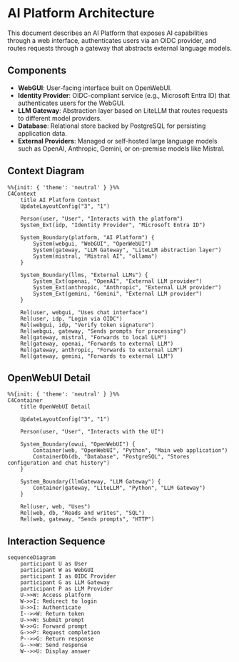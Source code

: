 # AI Platform Architecture

This document describes an AI Platform that exposes AI capabilities through a web interface, authenticates users via an OIDC provider, and routes requests through a gateway that abstracts external language models.

## Components

- **WebGUI**: User-facing interface built on OpenWebUI.
- **Identity Provider**: OIDC-compliant service (e.g., Microsoft Entra ID) that authenticates users for the WebGUI.
- **LLM Gateway**: Abstraction layer based on LiteLLM that routes requests to different model providers.
- **Database**: Relational store backed by PostgreSQL for persisting application data.
- **External Providers**: Managed or self-hosted large language models such as OpenAI, Anthropic, Gemini, or on-premise models like Mistral.

## Context Diagram

```mermaid
%%{init: { 'theme': 'neutral' } }%%
C4Context
    title AI Platform Context
    UpdateLayoutConfig("3", "1")

    Person(user, "User", "Interacts with the platform")
    System_Ext(idp, "Identity Provider", "Microsoft Entra ID")

    System_Boundary(platform, "AI Platform") {
        System(webgui, "WebGUI", "OpenWebUI")
        System(gateway, "LLM Gateway", "LiteLLM abstraction layer")
        System(mistral, "Mistral AI", "ollama")
    }

    System_Boundary(llms, "External LLMs") {
        System_Ext(openai, "OpenAI", "External LLM provider")
        System_Ext(anthropic, "Anthropic", "External LLM provider")
        System_Ext(gemini, "Gemini", "External LLM provider")
    }

    Rel(user, webgui, "Uses chat interface")
    Rel(user, idp, "Login via OIDC")
    Rel(webgui, idp, "Verify token signature")
    Rel(webgui, gateway, "Sends prompts for processing")
    Rel(gateway, mistral, "Forwards to local LLM")
    Rel(gateway, openai, "Forwards to external LLM")
    Rel(gateway, anthropic, "Forwards to external LLM")
    Rel(gateway, gemini, "Forwards to external LLM")
```

## OpenWebUI Detail

```mermaid
%%{init: { 'theme': 'neutral' } }%%
C4Container
    title OpenWebUI Detail

    UpdateLayoutConfig("3", "1")

    Person(user, "User", "Interacts with the UI")

    System_Boundary(owui, "OpenWebUI") {
        Container(web, "OpenWebUI", "Python", "Main web application")
        ContainerDb(db, "Database", "PostgreSQL", "Stores configuration and chat history")
    }

    System_Boundary(llmGateway, "LLM Gateway") {
        Container(gateway, "LiteLLM", "Python", "LLM Gateway")
    }

    Rel(user, web, "Uses")
    Rel(web, db, "Reads and writes", "SQL")
    Rel(web, gateway, "Sends prompts", "HTTP")
```

## Interaction Sequence

```mermaid
sequenceDiagram
    participant U as User
    participant W as WebGUI
    participant I as OIDC Provider
    participant G as LLM Gateway
    participant P as LLM Provider
    U->>W: Access platform
    W->>I: Redirect to login
    U->>I: Authenticate
    I-->>W: Return token
    U->>W: Submit prompt
    W->>G: Forward prompt
    G->>P: Request completion
    P-->>G: Return response
    G-->>W: Send response
    W-->>U: Display answer
```


